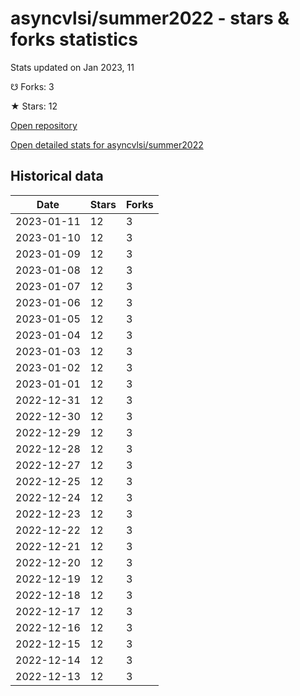 # asyncvlsi/summer2022 - stars & forks statistics

Stats updated on Jan 2023, 11

☋ Forks: 3

★ Stars: 12

[Open repository](https://github.com/asyncvlsi/summer2022)

[Open detailed stats for asyncvlsi/summer2022](https://reviewgithub.com/rep/asyncvlsi/summer2022)

## Historical data
| Date | Stars | Forks |
|------|-------|-------|
| 2023-01-11 | 12 | 3 | 
| 2023-01-10 | 12 | 3 | 
| 2023-01-09 | 12 | 3 | 
| 2023-01-08 | 12 | 3 | 
| 2023-01-07 | 12 | 3 | 
| 2023-01-06 | 12 | 3 | 
| 2023-01-05 | 12 | 3 | 
| 2023-01-04 | 12 | 3 | 
| 2023-01-03 | 12 | 3 | 
| 2023-01-02 | 12 | 3 | 
| 2023-01-01 | 12 | 3 | 
| 2022-12-31 | 12 | 3 | 
| 2022-12-30 | 12 | 3 | 
| 2022-12-29 | 12 | 3 | 
| 2022-12-28 | 12 | 3 | 
| 2022-12-27 | 12 | 3 | 
| 2022-12-25 | 12 | 3 | 
| 2022-12-24 | 12 | 3 | 
| 2022-12-23 | 12 | 3 | 
| 2022-12-22 | 12 | 3 | 
| 2022-12-21 | 12 | 3 | 
| 2022-12-20 | 12 | 3 | 
| 2022-12-19 | 12 | 3 | 
| 2022-12-18 | 12 | 3 | 
| 2022-12-17 | 12 | 3 | 
| 2022-12-16 | 12 | 3 | 
| 2022-12-15 | 12 | 3 | 
| 2022-12-14 | 12 | 3 | 
| 2022-12-13 | 12 | 3 | 

